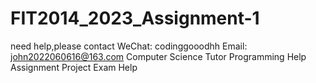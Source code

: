# FIT2014_2023_Assignment-1
need help,please contact 
WeChat: codinggooodhh
Email: john2022060616@163.com
Computer Science Tutor
Programming Help
Assignment Project Exam Help
